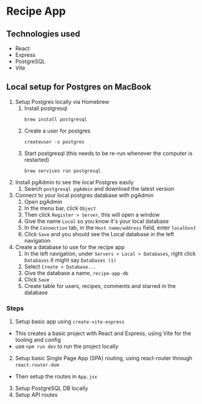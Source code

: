 # Recipe App

## Technologies used

- React
- Express
- PostgreSQL
- Vite

## Local setup for Postgres on MacBook

1. Setup Postgres locally via Homebrew
   1. Install postgresql
      ```
      brew install postgresql
      ```
   2. Create a user for postgres
      ```
      createuser -s postgres
      ```
   3. Start postgresql (this needs to be re-run whenever the computer is restarted)
      ```
      brew services run postgresql
      ```
2. Install pgAdmin to see the local Postgres easily
   1. Search `postgresql pgAdmin` and download the latest version
3. Connect to your local postgres database with pgAdmin
   1. Open pgAdmin
   2. In the menu bar, click `Object`
   3. Then click `Register > Server`, this will open a window
   4. Give the name `Local` so you know it's your local database
   5. In the `Connection` tab, in the `Host name/address` field, enter `localhost`
   6. Click `Save` and you should see the Local database in the left navigation
4. Create a database to use for the recipe app
   1. In the left navigation, under `Servers > Local > Databases`, right click `Databases` it might say `Databases (1)`
   2. Select `Create > Database...`
   3. Give the database a name, `recipe-app-db`
   4. Click `Save`
   5. Create table for users, recipes, comments and starred in the database

### Steps

1. Setup basic app using `create-vite-express`

- This creates a basic project with React and Express, using Vite for the tooling and config
- use `npm run dev` to run the project locally

2. Setup basic Single Page App (SPA) routing, using react-router through `react-router-dom`

- Then setup the routes in `App.jsx`

3. Setup PostgreSQL DB locally
4. Setup API routes
